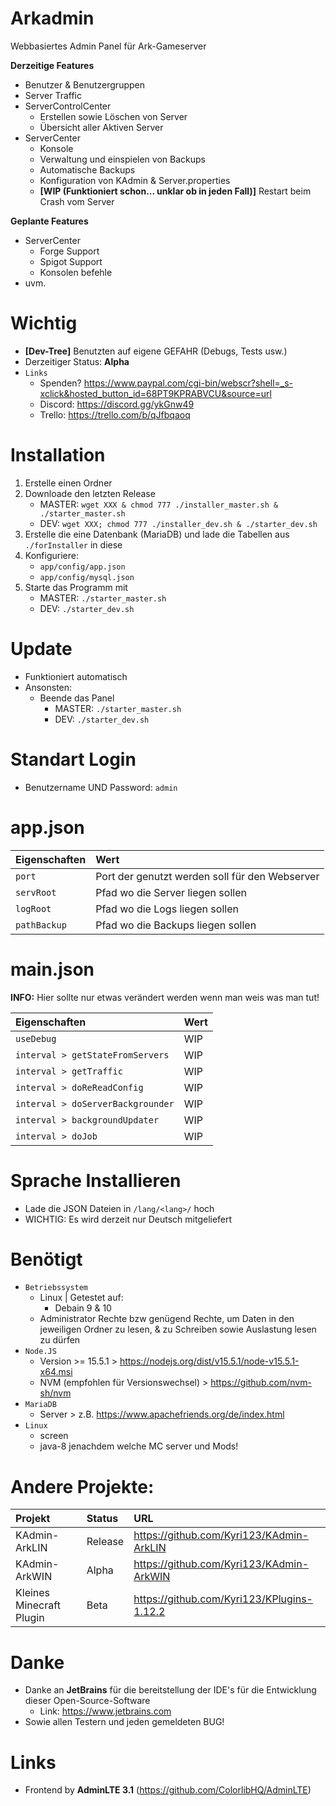 Arkadmin 
=============
Webbasiertes Admin Panel für Ark-Gameserver

**Derzeitige Features**

- Benutzer & Benutzergruppen
- Server Traffic
- ServerControlCenter
  - Erstellen sowie Löschen von Server
  - Übersicht aller Aktiven Server
- ServerCenter
  - Konsole
  - Verwaltung und einspielen von Backups
  - Automatische Backups
  - Konfiguration von KAdmin & Server.properties
  - **[WIP (Funktioniert schon... unklar ob in jeden Fall)]** Restart beim Crash vom Server

**Geplante Features**

- ServerCenter
  - Forge Support
  - Spigot Support
  - Konsolen befehle
- uvm.

Wichtig
=============
- **[Dev-Tree]** Benutzten auf eigene GEFAHR (Debugs, Tests usw.)
- Derzeitiger Status: **Alpha**
- `Links`
  - Spenden? https://www.paypal.com/cgi-bin/webscr?shell=_s-xclick&hosted_button_id=68PT9KPRABVCU&source=url
  - Discord: https://discord.gg/ykGnw49
  - Trello: https://trello.com/b/qJfbqaoq

Installation
=============
1. Erstelle einen Ordner
2. Downloade den letzten Release
   - MASTER: `wget XXX & chmod 777 ./installer_master.sh & ./starter_master.sh`
   - DEV: `wget XXX; chmod 777 ./installer_dev.sh & ./starter_dev.sh`
3. Erstelle die eine Datenbank (MariaDB) und lade die Tabellen aus `./forInstaller` in diese
4. Konfiguriere:
   - `app/config/app.json`
   - `app/config/mysql.json`
5. Starte das Programm mit 
   - MASTER: `./starter_master.sh`
   - DEV: `./starter_dev.sh`

Update
=============
- Funktioniert automatisch
- Ansonsten:
  - Beende das Panel
    - MASTER: `./starter_master.sh`
    - DEV: `./starter_dev.sh`

Standart Login
=============
- Benutzername UND Password: `admin`

app.json
=============
| Eigenschaften         | Wert | 
| :---                  | :--- |
| `port`                | Port der genutzt werden soll für den Webserver |
| `servRoot`            | Pfad wo die Server liegen sollen |
| `logRoot`             | Pfad wo die Logs liegen sollen |
| `pathBackup`          | Pfad wo die Backups liegen sollen |

main.json
=============
**INFO:** Hier sollte nur etwas verändert werden wenn man weis was man tut!

| Eigenschaften                       | Wert | 
| :---                                | :--- |
| `useDebug`                          | WIP |
| `interval > getStateFromServers`    | WIP |
| `interval > getTraffic`             | WIP |
| `interval > doReReadConfig`         | WIP |
| `interval > doServerBackgrounder`   | WIP |
| `interval > backgroundUpdater`      | WIP |
| `interval > doJob`                  | WIP |

# Sprache Installieren

- Lade die JSON Dateien in `/lang/<lang>/` hoch 
- WICHTIG: Es wird derzeit nur Deutsch mitgeliefert 

# Benötigt
- `Betriebssystem`
  - Linux | Getestet auf:
    - Debain 9 & 10
  - Administrator Rechte bzw genügend Rechte, um Daten in den jeweiligen Ordner zu lesen, & zu Schreiben sowie Auslastung lesen zu dürfen
- `Node.JS` 
  - Version >= 15.5.1                   > https://nodejs.org/dist/v15.5.1/node-v15.5.1-x64.msi
  - NVM (empfohlen für Versionswechsel) > https://github.com/nvm-sh/nvm
- `MariaDB` 
  - Server              > z.B. https://www.apachefriends.org/de/index.html
- `Linux`
  - screen
  - java-8 jenachdem welche MC server und Mods!
  
# Andere Projekte:
| Projekt                     | Status          | URL | 
| :---                        | :---            | :--- |
| KAdmin-ArkLIN               | Release         | https://github.com/Kyri123/KAdmin-ArkLIN |
| KAdmin-ArkWIN               | Alpha           | https://github.com/Kyri123/KAdmin-ArkWIN |
| Kleines Minecraft Plugin    | Beta            | https://github.com/Kyri123/KPlugins-1.12.2 |

# Danke
- Danke an **JetBrains** für die bereitstellung der IDE's für die Entwicklung dieser Open-Source-Software
  - Link: https://www.jetbrains.com
- Sowie allen Testern und jeden gemeldeten BUG!

# Links
 
- Frontend by **AdminLTE 3.1** (https://github.com/ColorlibHQ/AdminLTE)